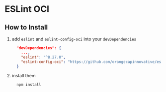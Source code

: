 # ESLint OCI

## How to Install

1. add `eslint` and `eslint-config-oci` into your `devDependencies`

    ```json
      "devDependencies": {
        ...,
        "eslint": "^8.27.0",
        "eslint-config-oci": "https://github.com/orangecapinnovative/eslint-config-oci.git#v0.3.0"
      }
    ```

2. install them

    ```bash
      npm install
    ```

